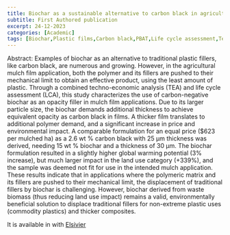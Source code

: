 ```yaml
---
title: Biochar as a sustainable alternative to carbon black in agricultural mulch films
subtitle: First Authored publication
excerpt: 24-12-2023
categories: [Academic]
tags: [Biochar,Plastic films,Carbon black,PBAT,Life cycle assessment,Techno-economic analysis]
---
```

Abstract:
Examples of biochar as an alternative to traditional plastic fillers, like carbon black, are numerous and growing. However, in the agricultural mulch film application, both the polymer and its fillers are pushed to their mechanical limit to obtain an effective product, using the least amount of plastic. Through a combined techno-economic analysis (TEA) and life cycle assessment (LCA), this study characterizes the use of carbon-negative biochar as an opacity filler in mulch film applications. Due to its larger particle size, the biochar demands additional thickness to achieve equivalent opacity as carbon black in films. A thicker film translates to additional polymer demand, and a significant increase in price and environmental impact. A comparable formulation for an equal price ($623 per mulched ha) as a 2.6 wt % carbon black with 25 μm thickness was derived, needing 15 wt % biochar and a thickness of 30 μm. The biochar formulation resulted in a slightly higher global warming potential (3% increase), but much larger impact in the land use category (+339%), and the sample was deemed not fit for use in the intended mulch application. These results indicate that in applications where the polymeric matrix and its fillers are pushed to their mechanical limit, the displacement of traditional fillers by biochar is challenging. However, biochar derived from waste biomass (thus reducing land use impact) remains a valid, environmentally beneficial solution to displace traditional fillers for non-extreme plastic uses (commodity plastics) and thicker composites.


It is available in with [Elsivier](https://doi.org/10.1016/j.envres.2023.117916)